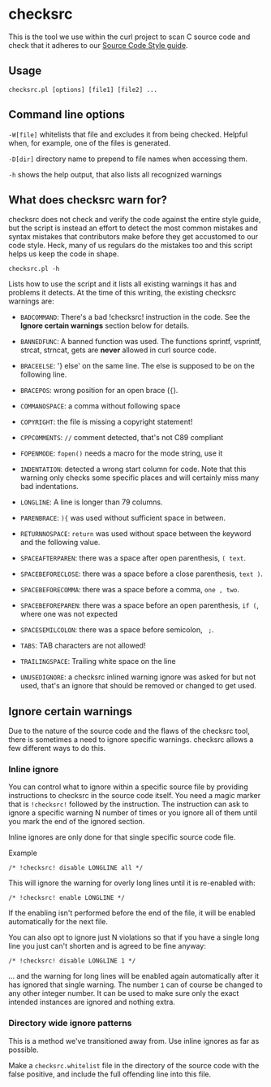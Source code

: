 # checksrc

This is the tool we use within the curl project to scan C source code and
check that it adheres to our [Source Code Style guide](CODE_STYLE.md).

## Usage

    checksrc.pl [options] [file1] [file2] ...

## Command line options

`-W[file]` whitelists that file and excludes it from being checked. Helpful
when, for example, one of the files is generated.

`-D[dir]` directory name to prepend to file names when accessing them.

`-h` shows the help output, that also lists all recognized warnings

## What does checksrc warn for?

checksrc does not check and verify the code against the entire style guide,
but the script is instead an effort to detect the most common mistakes and
syntax mistakes that contributors make before they get accustomed to our code
style. Heck, many of us regulars do the mistakes too and this script helps us
keep the code in shape.

    checksrc.pl -h

Lists how to use the script and it lists all existing warnings it has and
problems it detects. At the time of this writing, the existing checksrc
warnings are:

- `BADCOMMAND`: There's a bad !checksrc! instruction in the code. See the
   **Ignore certain warnings** section below for details.

- `BANNEDFUNC`: A banned function was used. The functions sprintf, vsprintf,
   strcat, strncat, gets are **never** allowed in curl source code.

- `BRACEELSE`: '} else' on the same line. The else is supposed to be on the
  following line.

- `BRACEPOS`: wrong position for an open brace (`{`).

- `COMMANOSPACE`: a comma without following space

- `COPYRIGHT`: the file is missing a copyright statement!

- `CPPCOMMENTS`: `//` comment detected, that's not C89 compliant

- `FOPENMODE`: `fopen()` needs a macro for the mode string, use it

- `INDENTATION`: detected a wrong start column for code. Note that this warning
   only checks some specific places and will certainly miss many bad
   indentations.

- `LONGLINE`: A line is longer than 79 columns.

- `PARENBRACE`: `){` was used without sufficient space in between.

- `RETURNNOSPACE`: `return` was used without space between the keyword and the
   following value.

- `SPACEAFTERPAREN`: there was a space after open parenthesis, `( text`.

- `SPACEBEFORECLOSE`: there was a space before a close parenthesis, `text )`.

- `SPACEBEFORECOMMA`: there was a space before a comma, `one , two`.

- `SPACEBEFOREPAREN`: there was a space before an open parenthesis, `if (`,
   where one was not expected

- `SPACESEMILCOLON`: there was a space before semicolon, ` ;`.

- `TABS`: TAB characters are not allowed!

- `TRAILINGSPACE`: Trailing white space on the line

- `UNUSEDIGNORE`: a checksrc inlined warning ignore was asked for but not used,
   that's an ignore that should be removed or changed to get used.

## Ignore certain warnings

Due to the nature of the source code and the flaws of the checksrc tool, there
is sometimes a need to ignore specific warnings. checksrc allows a few
different ways to do this.

### Inline ignore

You can control what to ignore within a specific source file by providing
instructions to checksrc in the source code itself. You need a magic marker
that is `!checksrc!` followed by the instruction. The instruction can ask to
ignore a specific warning N number of times or you ignore all of them until
you mark the end of the ignored section.

Inline ignores are only done for that single specific source code file.

Example

    /* !checksrc! disable LONGLINE all */

This will ignore the warning for overly long lines until it is re-enabled with:

    /* !checksrc! enable LONGLINE */

If the enabling isn't performed before the end of the file, it will be enabled
automatically for the next file.

You can also opt to ignore just N violations so that if you have a single long
line you just can't shorten and is agreed to be fine anyway:

    /* !checksrc! disable LONGLINE 1 */

... and the warning for long lines will be enabled again automatically after
it has ignored that single warning. The number `1` can of course be changed to
any other integer number. It can be used to make sure only the exact intended
instances are ignored and nothing extra.

### Directory wide ignore patterns

This is a method we've transitioned away from. Use inline ignores as far as
possible.

Make a `checksrc.whitelist` file in the directory of the source code with the
false positive, and include the full offending line into this file.
